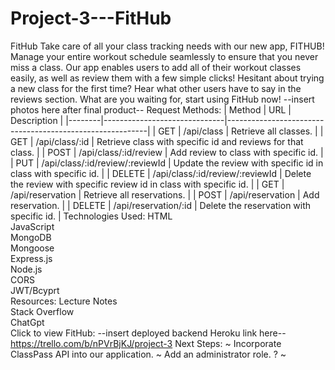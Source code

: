 # Project-3---FitHub
FitHub
Take care of all your class tracking needs with our new app, FITHUB! Manage your entire workout schedule seamlessly to ensure that you never miss a class. Our app enables users to add all of their workout classes easily, as well as review them with a few simple clicks! Hesitant about trying a new class for the first time? Hear what other users have to say in the reviews section. What are you waiting for, start using FitHub now!
--insert photos here after final product--
Request Methods:
| Method | URL                          | Description                                              |
|--------|------------------------------|----------------------------------------------------------|
| GET    | /api/class                   | Retrieve all classes.                                   |
| GET    | /api/class/:id               | Retrieve class with specific id and reviews for that class. |
| POST   | /api/class/:id/review        | Add review to class with specific id.                   |
| PUT    | /api/class/:id/review/:reviewId | Update the review with specific id in class with specific id. |
| DELETE | /api/class/:id/review/:reviewId | Delete the review with specific review id in class with specific id. |
| GET    | /api/reservation             | Retrieve all reservations.                              |
| POST   | /api/reservation             | Add reservation.                                        |
| DELETE | /api/reservation/:id         | Delete the reservation with specific id.                |
Technologies Used:
HTML <br/>
JavaScript <br/>
MongoDB <br/>
Mongoose <br/>
Express.js <br/>
Node.js <br/>
CORS <br/>
JWT/Bcyprt<br/>
Resources:
Lecture Notes <br/>
Stack Overflow <br/>
ChatGpt <br/>
Click to view FitHub:
--insert deployed backend Heroku link here--
https://trello.com/b/nPVrBjKJ/project-3
Next Steps: 
~ Incorporate ClassPass API into our application.
~ Add an administrator role. ?
~